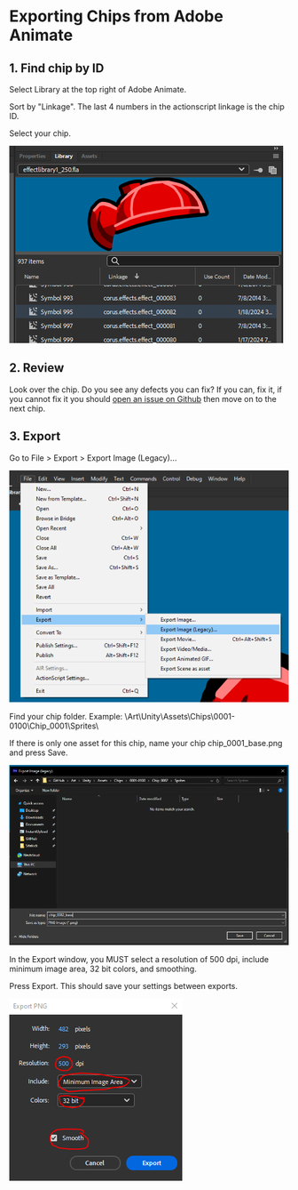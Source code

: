 # Exporting Chips from Adobe Animate

## 1. Find chip by ID
Select Library at the top right of Adobe Animate.

Sort by "Linkage".  The last 4 numbers in the actionscript linkage is the chip ID.

Select your chip.

![exporting_4.png](/images/development/exporting/exporting_4.png)

## 2. Review
Look over the chip.  Do you see any defects you can fix?  If you can, fix it, if you cannot fix it you should [open an issue on Github](https://github.com/SitekickRemastered/Art/issues/new/choose) then move on to the next chip.

## 3. Export
Go to File > Export > Export Image (Legacy)...

![exporting_1.png](/images/development/exporting/exporting_1.png)

Find your chip folder.  Example: \Art\Unity\Assets\Chips\0001-0100\Chip_0001\Sprites\

If there is only one asset for this chip, name your chip chip_0001_base.png and press Save.

![exporting_2.png](/images/development/exporting/exporting_2.png)

In the Export window, you MUST select a resolution of 500 dpi, include minimum image area, 32 bit colors, and smoothing.

Press Export.  This should save your settings between exports.

![exporting_3.png](/images/development/exporting/exporting_3.png)
